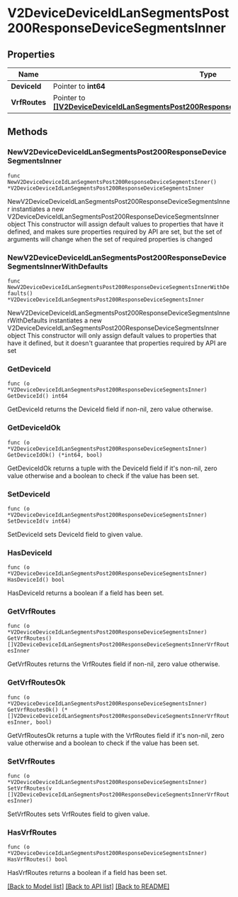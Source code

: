 # V2DeviceDeviceIdLanSegmentsPost200ResponseDeviceSegmentsInner

## Properties

Name | Type | Description | Notes
------------ | ------------- | ------------- | -------------
**DeviceId** | Pointer to **int64** |  | [optional] 
**VrfRoutes** | Pointer to [**[]V2DeviceDeviceIdLanSegmentsPost200ResponseDeviceSegmentsInnerVrfRoutesInner**](V2DeviceDeviceIdLanSegmentsPost200ResponseDeviceSegmentsInnerVrfRoutesInner.md) |  | [optional] 

## Methods

### NewV2DeviceDeviceIdLanSegmentsPost200ResponseDeviceSegmentsInner

`func NewV2DeviceDeviceIdLanSegmentsPost200ResponseDeviceSegmentsInner() *V2DeviceDeviceIdLanSegmentsPost200ResponseDeviceSegmentsInner`

NewV2DeviceDeviceIdLanSegmentsPost200ResponseDeviceSegmentsInner instantiates a new V2DeviceDeviceIdLanSegmentsPost200ResponseDeviceSegmentsInner object
This constructor will assign default values to properties that have it defined,
and makes sure properties required by API are set, but the set of arguments
will change when the set of required properties is changed

### NewV2DeviceDeviceIdLanSegmentsPost200ResponseDeviceSegmentsInnerWithDefaults

`func NewV2DeviceDeviceIdLanSegmentsPost200ResponseDeviceSegmentsInnerWithDefaults() *V2DeviceDeviceIdLanSegmentsPost200ResponseDeviceSegmentsInner`

NewV2DeviceDeviceIdLanSegmentsPost200ResponseDeviceSegmentsInnerWithDefaults instantiates a new V2DeviceDeviceIdLanSegmentsPost200ResponseDeviceSegmentsInner object
This constructor will only assign default values to properties that have it defined,
but it doesn't guarantee that properties required by API are set

### GetDeviceId

`func (o *V2DeviceDeviceIdLanSegmentsPost200ResponseDeviceSegmentsInner) GetDeviceId() int64`

GetDeviceId returns the DeviceId field if non-nil, zero value otherwise.

### GetDeviceIdOk

`func (o *V2DeviceDeviceIdLanSegmentsPost200ResponseDeviceSegmentsInner) GetDeviceIdOk() (*int64, bool)`

GetDeviceIdOk returns a tuple with the DeviceId field if it's non-nil, zero value otherwise
and a boolean to check if the value has been set.

### SetDeviceId

`func (o *V2DeviceDeviceIdLanSegmentsPost200ResponseDeviceSegmentsInner) SetDeviceId(v int64)`

SetDeviceId sets DeviceId field to given value.

### HasDeviceId

`func (o *V2DeviceDeviceIdLanSegmentsPost200ResponseDeviceSegmentsInner) HasDeviceId() bool`

HasDeviceId returns a boolean if a field has been set.

### GetVrfRoutes

`func (o *V2DeviceDeviceIdLanSegmentsPost200ResponseDeviceSegmentsInner) GetVrfRoutes() []V2DeviceDeviceIdLanSegmentsPost200ResponseDeviceSegmentsInnerVrfRoutesInner`

GetVrfRoutes returns the VrfRoutes field if non-nil, zero value otherwise.

### GetVrfRoutesOk

`func (o *V2DeviceDeviceIdLanSegmentsPost200ResponseDeviceSegmentsInner) GetVrfRoutesOk() (*[]V2DeviceDeviceIdLanSegmentsPost200ResponseDeviceSegmentsInnerVrfRoutesInner, bool)`

GetVrfRoutesOk returns a tuple with the VrfRoutes field if it's non-nil, zero value otherwise
and a boolean to check if the value has been set.

### SetVrfRoutes

`func (o *V2DeviceDeviceIdLanSegmentsPost200ResponseDeviceSegmentsInner) SetVrfRoutes(v []V2DeviceDeviceIdLanSegmentsPost200ResponseDeviceSegmentsInnerVrfRoutesInner)`

SetVrfRoutes sets VrfRoutes field to given value.

### HasVrfRoutes

`func (o *V2DeviceDeviceIdLanSegmentsPost200ResponseDeviceSegmentsInner) HasVrfRoutes() bool`

HasVrfRoutes returns a boolean if a field has been set.


[[Back to Model list]](../README.md#documentation-for-models) [[Back to API list]](../README.md#documentation-for-api-endpoints) [[Back to README]](../README.md)


